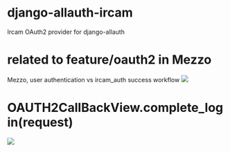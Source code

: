 # django-allauth-ircam
 Ircam OAuth2 provider for django-allauth
# related to feature/oauth2 in Mezzo
Mezzo, user authentication vs ircam_auth success workflow
[![](https://mermaid.ink/img/eyJjb2RlIjoic2VxdWVuY2VEaWFncmFtXG5cbiAgICBwYXJ0aWNpcGFudCBVc2VyXG4gICAgcGFydGljaXBhbnQgTWV6em9cbiAgICBwYXJ0aWNpcGFudCBJcmNhbV9BdXRoXG4gXG4gICAgVXNlci0-PitNZXp6byA6IGNsaWNrcyBvbiBcIkxvZ2luXCJcbiAgICBNZXp6by0tPj4rVXNlciA6IHJlZGlyZWN0IHRvIE9hdXRoIHNlcnZlclxuICAgIFVzZXItPj4rSXJjYW1fQXV0aCA6IHNpZ25zIGluIGFuZCBhdXRob3JpemUgTWV6em9cbiAgICBJcmNhbV9BdXRoLT4-LVVzZXIgOiBnaXZlIHRva2VuIGFuZCByZWRpcmVjdCB0byBNZXp6b1xuICAgIFVzZXItPj4rTWV6em8gOiBnaXZlIHRva2VuXG4gICAgTWV6em8tPj4rSXJjYW1fQXV0aCA6IHZlcmlmeSB0b2tlbi9nZXQgcHJvZmlsZVxuICAgIElyY2FtX0F1dGgtPj4tTWV6em8gOiBBQ0svZ2l2ZSBwcm9maWxlXG4gICAgbG9vcFxuICAgICAgICBNZXp6by0tPj5NZXp6byA6IE9BVVRIMmNhbGxCYWNrVmlldy5jb21wbGV0ZV9sb2dpbigpXG4gICAgZW5kXG4gICAgTWV6em8tLT4-LVVzZXIgOiByZWRpcmVjdCB0byAvcGVyc29uXG4gICAgVXNlci0-PitNZXp6byA6IC9wZXJzb25cbiAgICBsb29wXG4gICAgICAgIE1lenpvLS0-Pk1lenpvIDogY3JlYXRlIG9yIHVwZGF0ZSBQZXJzb25cbiAgICBlbmRcbiAgICBNZXp6by0tPj4tVXNlciA6IEhUVFAgMjAwIE9LIiwidXBkYXRlRWRpdG9yIjpmYWxzZX0)](http://localhost:8080/#/edit/eyJjb2RlIjoic2VxdWVuY2VEaWFncmFtXG5cbiAgICBwYXJ0aWNpcGFudCBVc2VyXG4gICAgcGFydGljaXBhbnQgTWV6em9cbiAgICBwYXJ0aWNpcGFudCBJcmNhbV9BdXRoXG4gXG4gICAgVXNlci0-PitNZXp6byA6IGNsaWNrcyBvbiBcIkxvZ2luXCJcbiAgICBNZXp6by0tPj4rVXNlciA6IHJlZGlyZWN0IHRvIE9hdXRoIHNlcnZlclxuICAgIFVzZXItPj4rSXJjYW1fQXV0aCA6IHNpZ25zIGluIGFuZCBhdXRob3JpemUgTWV6em9cbiAgICBJcmNhbV9BdXRoLT4-LVVzZXIgOiBnaXZlIHRva2VuIGFuZCByZWRpcmVjdCB0byBNZXp6b1xuICAgIFVzZXItPj4rTWV6em8gOiBnaXZlIHRva2VuXG4gICAgTWV6em8tPj4rSXJjYW1fQXV0aCA6IHZlcmlmeSB0b2tlbi9nZXQgcHJvZmlsZVxuICAgIElyY2FtX0F1dGgtPj4tTWV6em8gOiBBQ0svZ2l2ZSBwcm9maWxlXG4gICAgbG9vcFxuICAgICAgICBNZXp6by0tPj5NZXp6byA6IE9BVVRIMmNhbGxCYWNrVmlldy5jb21wbGV0ZV9sb2dpbigpXG4gICAgZW5kXG4gICAgTWV6em8tLT4-LVVzZXIgOiByZWRpcmVjdCB0byAvcGVyc29uXG4gICAgVXNlci0-PitNZXp6byA6IC9wZXJzb25cbiAgICBsb29wXG4gICAgICAgIE1lenpvLS0-Pk1lenpvIDogY3JlYXRlIG9yIHVwZGF0ZSBQZXJzb25cbiAgICBlbmRcbiAgICBNZXp6by0tPj4tVXNlciA6IEhUVFAgMjAwIE9LIiwidXBkYXRlRWRpdG9yIjpmYWxzZX0)
# OAUTH2CallBackView.complete_login(request)
[![](https://mermaid.ink/img/eyJjb2RlIjoiZ3JhcGggVERcblxuICAgIEJbXCJleHRyYV9kYXRhcyA9IHJlc3AuanNvbihyZXF1ZXN0KTxici8-ZXh0X2lkID0gZXh0cmFfZGF0YXNbJ2V4dF9pZCddPGJyLz51c2VybmFtZSA9IGV4dHJhX2RhdGFzWyd1c2VybmFtZSddPGJyLz5lbWFpbCA9IGV4dHJhX2RhdGFzWydlbWFpbCddXCJdXG4gICAgQ1tcInNvY2lhbF91c2VyID0gc29jaWFsbG9naW5fZnJvbV9yZXNwb25zZShleHRfdWlkKTxici8-cmV0dXJuIHNvY2lhbF91c2VyXCJdXG4gICAgQiAtLT4gRHtcIlNvY2lhbEFjY291bnQoZXh0X2lkKTxici8-ZXhpc3RzP1wifVxuICAgIEQgLS0-fFllc3wgRVtcIkdldCBVc2VyIGJ5IFNvY2lhbEFjY291bnQudXNlcl9pZDxici8-VXBkYXRlIFVzZXJcIl0gLS0-IENcbiAgICBEIC0tPnxOb3wgRntcInVuaXF1ZTxici8-IFVzZXIodXNlcm5hbWUpIDxici8-ZXhpc3RzP1wifVxuICAgIEYgLS0-fE5vbmV8IEdbXCJjcmVhdGUgVXNlclwiXSAtLT4gSFxuICAgIEYgLS0-fE5vdCB1bmlxdWV8IFhbXCJSZXNwIHNlcnZlciA1MDBcIl1cbiAgICBGIC0tPnxZZXN8IElbXCJVcGRhdGUgVXNlclwiXSAtLT4gSFtcImNyZWF0ZSBTb2NpYWxBY2NvdW50KHVzZXIuaWQsZXh0X2lkKTxici8-Y3JlYXRlIEVtYWlsKGVtYWlsKVwiXSAtLT4gQ1xuIFxuIiwidXBkYXRlRWRpdG9yIjpmYWxzZX0)](http://localhost:8080/#/edit/eyJjb2RlIjoiZ3JhcGggVERcblxuICAgIEJbXCJleHRyYV9kYXRhcyA9IHJlc3AuanNvbihyZXF1ZXN0KTxici8-ZXh0X2lkID0gZXh0cmFfZGF0YXNbJ2V4dF9pZCddPGJyLz51c2VybmFtZSA9IGV4dHJhX2RhdGFzWyd1c2VybmFtZSddPGJyLz5lbWFpbCA9IGV4dHJhX2RhdGFzWydlbWFpbCddXCJdXG4gICAgQ1tcInNvY2lhbF91c2VyID0gc29jaWFsbG9naW5fZnJvbV9yZXNwb25zZShleHRfdWlkKTxici8-cmV0dXJuIHNvY2lhbF91c2VyXCJdXG4gICAgQiAtLT4gRHtcIlNvY2lhbEFjY291bnQoZXh0X2lkKTxici8-ZXhpc3RzP1wifVxuICAgIEQgLS0-fFllc3wgRVtcIkdldCBVc2VyIGJ5IFNvY2lhbEFjY291bnQudXNlcl9pZDxici8-VXBkYXRlIFVzZXJcIl0gLS0-IENcbiAgICBEIC0tPnxOb3wgRntcInVuaXF1ZTxici8-IFVzZXIodXNlcm5hbWUpIDxici8-ZXhpc3RzP1wifVxuICAgIEYgLS0-fE5vbmV8IEdbXCJjcmVhdGUgVXNlclwiXSAtLT4gSFxuICAgIEYgLS0-fE5vdCB1bmlxdWV8IFhbXCJSZXNwIHNlcnZlciA1MDBcIl1cbiAgICBGIC0tPnxZZXN8IElbXCJVcGRhdGUgVXNlclwiXSAtLT4gSFtcImNyZWF0ZSBTb2NpYWxBY2NvdW50KHVzZXIuaWQsZXh0X2lkKTxici8-Y3JlYXRlIEVtYWlsKGVtYWlsKVwiXSAtLT4gQ1xuIFxuIiwidXBkYXRlRWRpdG9yIjpmYWxzZX0)
